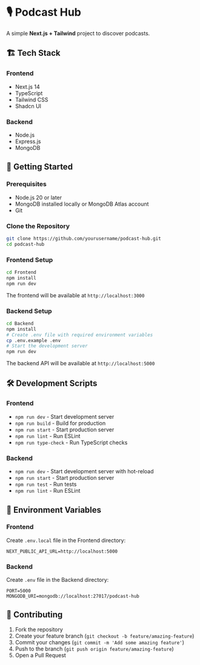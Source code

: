 # 🎙️ Podcast Hub

A simple **Next.js + Tailwind** project to discover podcasts.  

## 🏗️ Tech Stack

### Frontend
- Next.js 14
- TypeScript
- Tailwind CSS
- Shadcn UI

### Backend
- Node.js
- Express.js
- MongoDB

## 🚀 Getting Started

### Prerequisites
- Node.js 20 or later
- MongoDB installed locally or MongoDB Atlas account
- Git

### Clone the Repository
```bash
git clone https://github.com/yourusername/podcast-hub.git
cd podcast-hub
```

### Frontend Setup
```bash
cd Frontend
npm install
npm run dev
```
The frontend will be available at `http://localhost:3000`

### Backend Setup
```bash
cd Backend
npm install
# Create .env file with required environment variables
cp .env.example .env
# Start the development server
npm run dev
```
The backend API will be available at `http://localhost:5000`

## 🛠️ Development Scripts

### Frontend
- `npm run dev` - Start development server
- `npm run build` - Build for production
- `npm run start` - Start production server
- `npm run lint` - Run ESLint
- `npm run type-check` - Run TypeScript checks

### Backend
- `npm run dev` - Start development server with hot-reload
- `npm run start` - Start production server
- `npm run test` - Run tests
- `npm run lint` - Run ESLint

## 📝 Environment Variables

### Frontend
Create `.env.local` file in the Frontend directory:
```env
NEXT_PUBLIC_API_URL=http://localhost:5000
```

### Backend
Create `.env` file in the Backend directory:
```env
PORT=5000
MONGODB_URI=mongodb://localhost:27017/podcast-hub
```

## 🤝 Contributing

1. Fork the repository
2. Create your feature branch (`git checkout -b feature/amazing-feature`)
3. Commit your changes (`git commit -m 'Add some amazing feature'`)
4. Push to the branch (`git push origin feature/amazing-feature`)
5. Open a Pull Request
